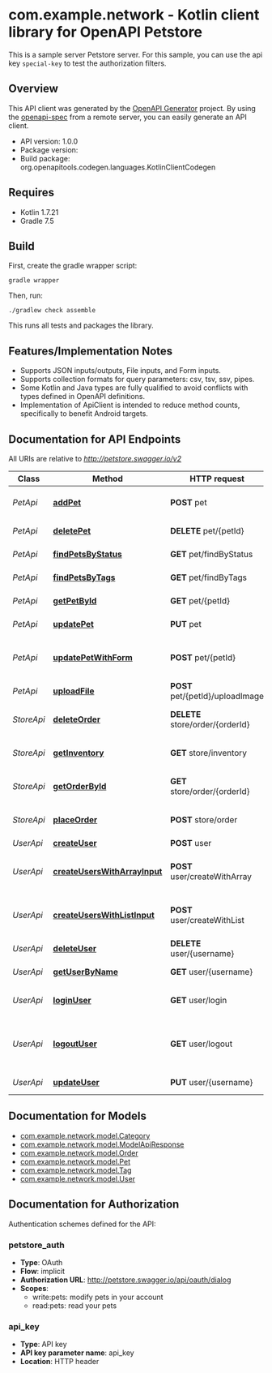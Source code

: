 # com.example.network - Kotlin client library for OpenAPI Petstore

This is a sample server Petstore server. For this sample, you can use the api key `special-key` to
test the authorization filters.

## Overview

This API client was generated by the [OpenAPI Generator](https://openapi-generator.tech) project. By
using the [openapi-spec](https://github.com/OAI/OpenAPI-Specification) from a remote server, you can
easily generate an API client.

- API version: 1.0.0
- Package version:
- Build package: org.openapitools.codegen.languages.KotlinClientCodegen

## Requires

* Kotlin 1.7.21
* Gradle 7.5

## Build

First, create the gradle wrapper script:

```
gradle wrapper
```

Then, run:

```
./gradlew check assemble
```

This runs all tests and packages the library.

## Features/Implementation Notes

* Supports JSON inputs/outputs, File inputs, and Form inputs.
* Supports collection formats for query parameters: csv, tsv, ssv, pipes.
* Some Kotlin and Java types are fully qualified to avoid conflicts with types defined in OpenAPI
  definitions.
* Implementation of ApiClient is intended to reduce method counts, specifically to benefit Android
  targets.

<a id="documentation-for-api-endpoints"></a>

## Documentation for API Endpoints

All URIs are relative to *http://petstore.swagger.io/v2*

| Class      | Method                                                                     | HTTP request                     | Description                                  |
|------------|----------------------------------------------------------------------------|----------------------------------|----------------------------------------------|
| *PetApi*   | [**addPet**](docs/PetApi.md#addpet)                                        | **POST** pet                     | Add a new pet to the store                   |
| *PetApi*   | [**deletePet**](docs/PetApi.md#deletepet)                                  | **DELETE** pet/{petId}           | Deletes a pet                                |
| *PetApi*   | [**findPetsByStatus**](docs/PetApi.md#findpetsbystatus)                    | **GET** pet/findByStatus         | Finds Pets by status                         |
| *PetApi*   | [**findPetsByTags**](docs/PetApi.md#findpetsbytags)                        | **GET** pet/findByTags           | Finds Pets by tags                           |
| *PetApi*   | [**getPetById**](docs/PetApi.md#getpetbyid)                                | **GET** pet/{petId}              | Find pet by ID                               |
| *PetApi*   | [**updatePet**](docs/PetApi.md#updatepet)                                  | **PUT** pet                      | Update an existing pet                       |
| *PetApi*   | [**updatePetWithForm**](docs/PetApi.md#updatepetwithform)                  | **POST** pet/{petId}             | Updates a pet in the store with form data    |
| *PetApi*   | [**uploadFile**](docs/PetApi.md#uploadfile)                                | **POST** pet/{petId}/uploadImage | uploads an image                             |
| *StoreApi* | [**deleteOrder**](docs/StoreApi.md#deleteorder)                            | **DELETE** store/order/{orderId} | Delete purchase order by ID                  |
| *StoreApi* | [**getInventory**](docs/StoreApi.md#getinventory)                          | **GET** store/inventory          | Returns pet inventories by status            |
| *StoreApi* | [**getOrderById**](docs/StoreApi.md#getorderbyid)                          | **GET** store/order/{orderId}    | Find purchase order by ID                    |
| *StoreApi* | [**placeOrder**](docs/StoreApi.md#placeorder)                              | **POST** store/order             | Place an order for a pet                     |
| *UserApi*  | [**createUser**](docs/UserApi.md#createuser)                               | **POST** user                    | Create user                                  |
| *UserApi*  | [**createUsersWithArrayInput**](docs/UserApi.md#createuserswitharrayinput) | **POST** user/createWithArray    | Creates list of users with given input array |
| *UserApi*  | [**createUsersWithListInput**](docs/UserApi.md#createuserswithlistinput)   | **POST** user/createWithList     | Creates list of users with given input array |
| *UserApi*  | [**deleteUser**](docs/UserApi.md#deleteuser)                               | **DELETE** user/{username}       | Delete user                                  |
| *UserApi*  | [**getUserByName**](docs/UserApi.md#getuserbyname)                         | **GET** user/{username}          | Get user by user name                        |
| *UserApi*  | [**loginUser**](docs/UserApi.md#loginuser)                                 | **GET** user/login               | Logs user into the system                    |
| *UserApi*  | [**logoutUser**](docs/UserApi.md#logoutuser)                               | **GET** user/logout              | Logs out current logged in user session      |
| *UserApi*  | [**updateUser**](docs/UserApi.md#updateuser)                               | **PUT** user/{username}          | Updated user                                 |

<a id="documentation-for-models"></a>

## Documentation for Models

- [com.example.network.model.Category](docs/Category.md)
- [com.example.network.model.ModelApiResponse](docs/ModelApiResponse.md)
- [com.example.network.model.Order](docs/Order.md)
- [com.example.network.model.Pet](docs/Pet.md)
- [com.example.network.model.Tag](docs/Tag.md)
- [com.example.network.model.User](docs/User.md)

<a id="documentation-for-authorization"></a>

## Documentation for Authorization

Authentication schemes defined for the API:
<a id="petstore_auth"></a>

### petstore_auth

- **Type**: OAuth
- **Flow**: implicit
- **Authorization URL**: http://petstore.swagger.io/api/oauth/dialog
- **Scopes**:
    - write:pets: modify pets in your account
    - read:pets: read your pets

<a id="api_key"></a>

### api_key

- **Type**: API key
- **API key parameter name**: api_key
- **Location**: HTTP header

